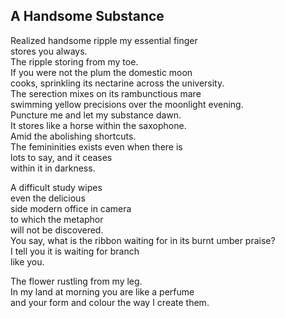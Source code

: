 A Handsome Substance
--------------------
Realized handsome ripple my essential finger  
stores you always.  
The ripple storing from my toe.  
If you were not the plum the domestic moon  
cooks, sprinkling its nectarine across the university.  
The serection mixes on its rambunctious mare  
swimming yellow precisions over the moonlight evening.  
Puncture me and let my substance dawn.  
It stores like a horse within the saxophone.  
Amid the abolishing shortcuts.  
The femininities exists even when there is  
lots to say, and it ceases  
within it in darkness.  
  
A difficult study wipes  
even the delicious  
side modern office in camera  
to which the metaphor  
will not be discovered.  
You say, what is the ribbon waiting for in its burnt umber praise?  
I tell you it is waiting for branch  
like you.  
  
The flower rustling from my leg.  
In my land at morning you are like a perfume  
and your form and colour the way I create them.  
